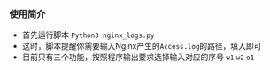### 使用简介
+ 首先运行脚本 `Python3 nginx_logs.py`
+ 这时，脚本提醒你需要输入Nginx产生的`Access.log`的路径，填入即可
+ 目前只有三个功能，按照程序输出要求选择输入对应的序号 `w1` `w2` `o1`
